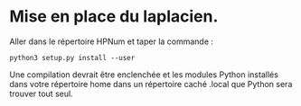 # Mise en place du laplacien.

Aller dans le répertoire HPNum et taper la commande :

    python3 setup.py install --user

Une compilation devrait être enclenchée et les modules Python installés dans votre répertoire home
dans un répertoire caché .local que Python sera trouver tout seul.